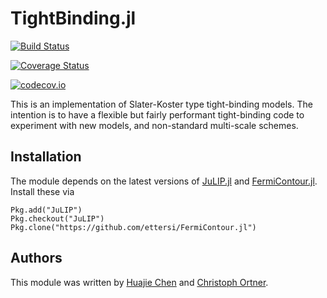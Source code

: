 # TightBinding.jl

[![Build Status](https://travis-ci.org/cortner/TightBinding.jl.svg?branch=master)](https://travis-ci.org/cortner/TightBinding.jl)

[![Coverage Status](https://coveralls.io/repos/cortner/TightBinding.jl/badge.svg?branch=master&service=github)](https://coveralls.io/github/cortner/TightBinding.jl?branch=master)

[![codecov.io](http://codecov.io/github/cortner/TightBinding.jl/coverage.svg?branch=master)](http://codecov.io/github/cortner/TightBinding.jl?branch=master)

This is an implementation of Slater-Koster type tight-binding models.
The intention is to have a flexible but fairly performant tight-binding
code to experiment with new models, and non-standard multi-scale schemes.

## Installation

The module depends on the latest versions of [JuLIP.jl](https://github.com/libAtoms/JuLIP.jl) and
[FermiContour.jl](https://github.com/ettersi/FermiContour.jl). Install
these via
```
Pkg.add("JuLIP")
Pkg.checkout("JuLIP")
Pkg.clone("https://github.com/ettersi/FermiContour.jl")
```


## Authors

This module was written by [Huajie Chen](https://github.com/hjchen1983) and [Christoph Ortner](http://homepages.warwick.ac.uk/staff/C.Ortner/).
